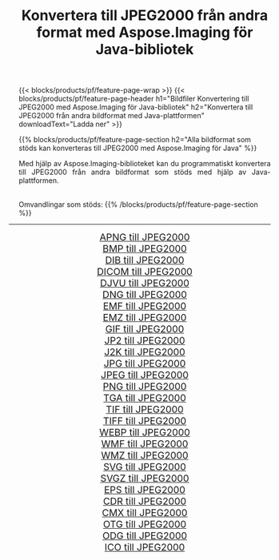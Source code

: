 ﻿---
title: Konvertera till JPEG2000 från andra format med Aspose.Imaging för Java-bibliotek 
weight: 3920
url: /sv/java/conversion/to/jpeg2000 
lang: sv
langdirlevel: 2
locales: zh-hans,ja,it,ru,de,es,fr,nl,id,lt,pl,pt,vi,tr,ko,zh-hant,ar,hi,th,sv,cs,uk,he
description: Med Aspose.Imaging kan du konvertera till JPEG2000 från andra format med Java
---

{{< blocks/products/pf/feature-page-wrap >}}
{{< blocks/products/pf/feature-page-header h1="Bildfiler Konvertering till JPEG2000 med Aspose.Imaging för Java-bibliotek" h2="Konvertera till JPEG2000 från andra bildformat med Java-plattformen" downloadText="Ladda ner" >}}


{{% blocks/products/pf/feature-page-section  h2="Alla bildformat som stöds kan konverteras till JPEG2000 med Aspose.Imaging för Java" %}}
<p align=justify>Med hjälp av Aspose.Imaging-biblioteket kan du programmatiskt konvertera till JPEG2000 från andra bildformat som stöds med hjälp av Java-plattformen.</p>
<br/>
Omvandlingar som stöds:
{{% /blocks/products/pf/feature-page-section %}}
<div class="container-fluid productfamilypage bg-gray">
    <div class="convertypes bg-gray agp-content section">
        <div class="container">
		<hr style="margin-left:-20px;"/>
		<div class="row other-converters" style="gap: 10px;font-size: 19px;text-align:center;">
		    <div class='col-md-2 other-converter remove-lp remove-rp'><a href="/imaging/sv/java/conversion/apng-to-jpeg2000" style="padding:15px;">APNG till JPEG2000</a></div>
<div class='col-md-2 other-converter remove-lp remove-rp'><a href="/imaging/sv/java/conversion/bmp-to-jpeg2000" style="padding:15px;">BMP till JPEG2000</a></div>
<div class='col-md-2 other-converter remove-lp remove-rp'><a href="/imaging/sv/java/conversion/dib-to-jpeg2000" style="padding:15px;">DIB till JPEG2000</a></div>
<div class='col-md-2 other-converter remove-lp remove-rp'><a href="/imaging/sv/java/conversion/dicom-to-jpeg2000" style="padding:15px;">DICOM till JPEG2000</a></div>
<div class='col-md-2 other-converter remove-lp remove-rp'><a href="/imaging/sv/java/conversion/djvu-to-jpeg2000" style="padding:15px;">DJVU till JPEG2000</a></div>
<div class='col-md-2 other-converter remove-lp remove-rp'><a href="/imaging/sv/java/conversion/dng-to-jpeg2000" style="padding:15px;">DNG till JPEG2000</a></div>
<div class='col-md-2 other-converter remove-lp remove-rp'><a href="/imaging/sv/java/conversion/emf-to-jpeg2000" style="padding:15px;">EMF till JPEG2000</a></div>
<div class='col-md-2 other-converter remove-lp remove-rp'><a href="/imaging/sv/java/conversion/emz-to-jpeg2000" style="padding:15px;">EMZ till JPEG2000</a></div>
<div class='col-md-2 other-converter remove-lp remove-rp'><a href="/imaging/sv/java/conversion/gif-to-jpeg2000" style="padding:15px;">GIF till JPEG2000</a></div>
<div class='col-md-2 other-converter remove-lp remove-rp'><a href="/imaging/sv/java/conversion/jp2-to-jpeg2000" style="padding:15px;">JP2 till JPEG2000</a></div>
<div class='col-md-2 other-converter remove-lp remove-rp'><a href="/imaging/sv/java/conversion/j2k-to-jpeg2000" style="padding:15px;">J2K till JPEG2000</a></div>
<div class='col-md-2 other-converter remove-lp remove-rp'><a href="/imaging/sv/java/conversion/jpg-to-jpeg2000" style="padding:15px;">JPG till JPEG2000</a></div>
<div class='col-md-2 other-converter remove-lp remove-rp'><a href="/imaging/sv/java/conversion/jpeg-to-jpeg2000" style="padding:15px;">JPEG till JPEG2000</a></div>
<div class='col-md-2 other-converter remove-lp remove-rp'><a href="/imaging/sv/java/conversion/png-to-jpeg2000" style="padding:15px;">PNG till JPEG2000</a></div>
<div class='col-md-2 other-converter remove-lp remove-rp'><a href="/imaging/sv/java/conversion/tga-to-jpeg2000" style="padding:15px;">TGA till JPEG2000</a></div>
<div class='col-md-2 other-converter remove-lp remove-rp'><a href="/imaging/sv/java/conversion/tif-to-jpeg2000" style="padding:15px;">TIF till JPEG2000</a></div>
<div class='col-md-2 other-converter remove-lp remove-rp'><a href="/imaging/sv/java/conversion/tiff-to-jpeg2000" style="padding:15px;">TIFF till JPEG2000</a></div>
<div class='col-md-2 other-converter remove-lp remove-rp'><a href="/imaging/sv/java/conversion/webp-to-jpeg2000" style="padding:15px;">WEBP till JPEG2000</a></div>
<div class='col-md-2 other-converter remove-lp remove-rp'><a href="/imaging/sv/java/conversion/wmf-to-jpeg2000" style="padding:15px;">WMF till JPEG2000</a></div>
<div class='col-md-2 other-converter remove-lp remove-rp'><a href="/imaging/sv/java/conversion/wmz-to-jpeg2000" style="padding:15px;">WMZ till JPEG2000</a></div>
<div class='col-md-2 other-converter remove-lp remove-rp'><a href="/imaging/sv/java/conversion/svg-to-jpeg2000" style="padding:15px;">SVG till JPEG2000</a></div>
<div class='col-md-2 other-converter remove-lp remove-rp'><a href="/imaging/sv/java/conversion/svgz-to-jpeg2000" style="padding:15px;">SVGZ till JPEG2000</a></div>
<div class='col-md-2 other-converter remove-lp remove-rp'><a href="/imaging/sv/java/conversion/eps-to-jpeg2000" style="padding:15px;">EPS till JPEG2000</a></div>
<div class='col-md-2 other-converter remove-lp remove-rp'><a href="/imaging/sv/java/conversion/cdr-to-jpeg2000" style="padding:15px;">CDR till JPEG2000</a></div>
<div class='col-md-2 other-converter remove-lp remove-rp'><a href="/imaging/sv/java/conversion/cmx-to-jpeg2000" style="padding:15px;">CMX till JPEG2000</a></div>
<div class='col-md-2 other-converter remove-lp remove-rp'><a href="/imaging/sv/java/conversion/otg-to-jpeg2000" style="padding:15px;">OTG till JPEG2000</a></div>
<div class='col-md-2 other-converter remove-lp remove-rp'><a href="/imaging/sv/java/conversion/odg-to-jpeg2000" style="padding:15px;">ODG till JPEG2000</a></div>
<div class='col-md-2 other-converter remove-lp remove-rp'><a href="/imaging/sv/java/conversion/ico-to-jpeg2000" style="padding:15px;">ICO till JPEG2000</a></div>
                </div>
        </div>
    </div>
</div>
<br/>


